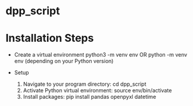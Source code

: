# dpp_script

# Installation Steps
- Create a virtual environment
    python3 -m venv env OR python -m venv env (depending on your Python version)

- Setup
    1) Navigate to your program directory:     cd dpp_script
    2) Activate Python virtual environment:    source env/bin/activate
    3) Install packages:                       pip install pandas openpyxl datetime